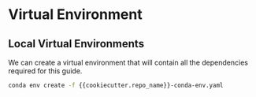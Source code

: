 # Virtual Environment

## Local Virtual Environments

We can create a virtual environment that will contain all the 
dependencies required for this guide.

```bash
conda env create -f {{cookiecutter.repo_name}}-conda-env.yaml
```

